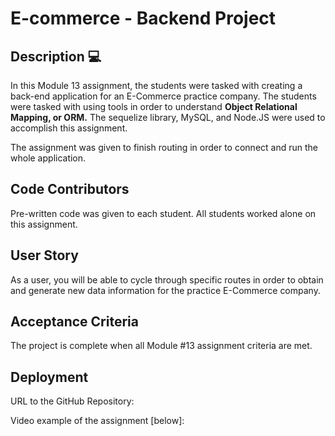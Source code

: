# E-commerce - Backend Project

## Description 💻

In this Module 13 assignment, the students were tasked with creating a back-end application for an E-Commerce practice company.  The students were tasked with using tools in order to understand **Object Relational Mapping, or ORM.**  The sequelize library, MySQL, and Node.JS were used to accomplish this assignment.  

The assignment was given to finish routing in order to connect and run the whole application.  

## Code Contributors
Pre-written code was given to each student.  All students worked alone on this assignment.  


## User Story
As a user, you will be able to cycle through specific routes in order to obtain and generate new data information for the practice E-Commerce company.  


## Acceptance Criteria
The project is complete when all Module #13 assignment criteria are met.



## Deployment

URL to the GitHub Repository:

Video example of the assignment [below]: